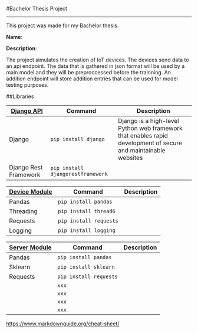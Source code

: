 #Bachelor Thesis Project

---


This project was made for my Bachelor thesis.

**Name**: 

**Description**:



The project simulates the creation of IoT devices. 
The devices send data to an api endpoint. The data that is gathered in json format
will be used by a main model and they will be preproccessed before the trainning.
An addition endpoint will store addition entries that can be used 
for model testing purposes.




##Libraries

| [Django API](https://github.com/johnt1838/bachelor-thesis/tree/main/API/dataApi) | Command | Description |
| ----------- | ----------- | ----------- |
| Django | ```pip install django``` | Django is a high-level Python web framework that enables rapid development of secure and maintainable websites |
| Django Rest Framework | ```pip install djangorestframework``` |


| [Device Module](https://github.com/johnt1838/bachelor-thesis/tree/main/IOT_DEVICESTOAPI_SIM) | Command | Description |
| ----------- | ----------- |----------- |
| Pandas  | ```pip install pandas``` |
| Threading | ```pip install thread6``` |
| Requests | ```pip install requests``` |
| Logging | ```pip install logging``` |



| [Server Module](https://github.com/johnt1838/bachelor-thesis/tree/main/SERVER_MODEL_ML) | Command | Description |
| ----------- | ----------- |-----------|
| Pandas  | ```pip install pandas``` | |
| Sklearn  | ```pip install sklearn``` | | 
| Requests | ```pip install requests``` | | 
|  | ```xxx``` | | 
|  | ```xxx``` | | 
|  | ```xxx``` | |
|  | ```xxx``` | | 




https://www.markdownguide.org/cheat-sheet/
